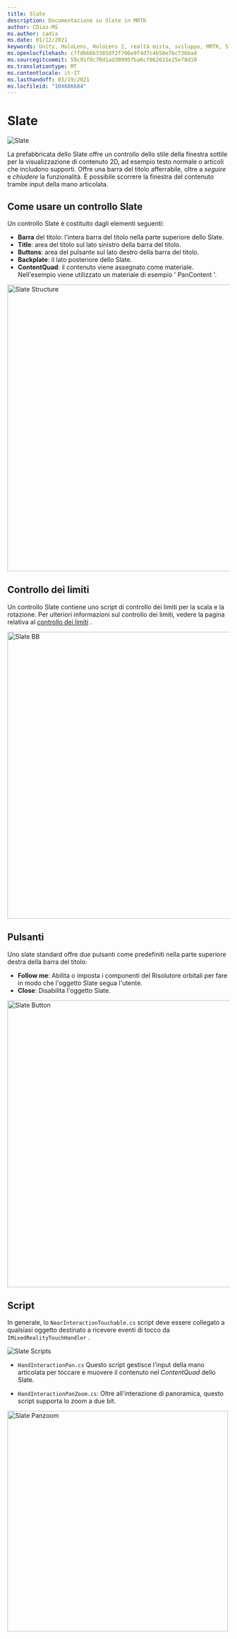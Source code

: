```yaml
---
title: Slate
description: Documentazione su Slate in MRTK
author: CDiaz-MS
ms.author: cadia
ms.date: 01/12/2021
keywords: Unity, HoloLens, HoloLens 2, realtà mista, sviluppo, MRTK, Slate,
ms.openlocfilehash: c7fdb66b3385df2f706e9f4d7c4b58e7bc736bad
ms.sourcegitcommit: 59c91f8c70d1ad30995fba6cf862615e25e78d10
ms.translationtype: MT
ms.contentlocale: it-IT
ms.lasthandoff: 03/19/2021
ms.locfileid: "104686684"
---
```

# <a name="slate"></a>Slate

![Slate](../images/slate/MRTK_Slate_Main.png)

La prefabbricata dello Slate offre un controllo dello stile della finestra sottile per la visualizzazione di contenuto 2D, ad esempio testo normale o articoli che includono supporti. Offre una barra del titolo afferrabile, oltre a *seguire* e *chiudere* la funzionalità. È possibile scorrere la finestra del contenuto tramite input della mano articolata.

## <a name="how-to-use-a-slate-control"></a>Come usare un controllo Slate

Un controllo Slate è costituito dagli elementi seguenti:

* **Barra** del titolo: l'intera barra del titolo nella parte superiore dello Slate.
* **Title**: area del titolo sul lato sinistro della barra del titolo.
* **Buttons**: area del pulsante sul lato destro della barra del titolo.
* **Backplate**: il lato posteriore dello Slate.
* **ContentQuad**: il contenuto viene assegnato come materiale. Nell'esempio viene utilizzato un materiale di esempio ' PanContent '.

<img src="../images/slate/MRTK_SlateStructure.jpg" width="650" alt="Slate Structure">

## <a name="bounds-control"></a>Controllo dei limiti

Un controllo Slate contiene uno script di controllo dei limiti per la scala e la rotazione. Per ulteriori informazioni sul controllo dei limiti, vedere la pagina relativa al [controllo dei limiti](BoundsControl.md) .

<img src="../images/slate/MRTK_Slate_BB.jpg" width="650" alt="Slate BB">

## <a name="buttons"></a>Pulsanti

Uno slate standard offre due pulsanti come predefiniti nella parte superiore destra della barra del titolo:

* **Follow me**: Abilita o imposta i componenti del Risolutore orbitali per fare in modo che l'oggetto Slate segua l'utente.
* **Close**: Disabilita l'oggetto Slate.

<img src="../images/slate/MRTK_Slate_Buttons.jpg" width="650" alt="Slate Button">

## <a name="scripts"></a>Script

In generale, lo `NearInteractionTouchable.cs` script deve essere collegato a qualsiasi oggetto destinato a ricevere eventi di tocco da `IMixedRealityTouchHandler` .

<img src="../images/slate/MRTK_Slate_Scripts.png" alt="Slate Scripts">

* `HandInteractionPan.cs` Questo script gestisce l'input della mano articolata per toccare e muovere il contenuto nel *ContentQuad* dello Slate.

* `HandInteractionPanZoom.cs`: Oltre all'interazione di panoramica, questo script supporta lo zoom a due bit.

<img src="../images/slate/MRTK_Slate_PanZoom.png" width="500" alt="Slate Panzoom">
